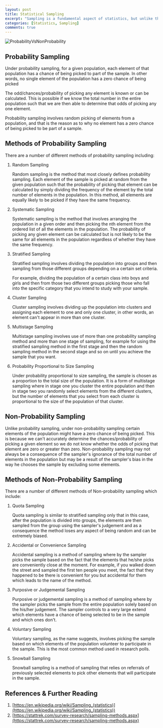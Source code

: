 ```yaml
---
layout: post
title: Statistical Sampling
excerpt: "Sampling is a fundamental aspect of statistics, but unlike the other methods of data collection, sampling involves choosing a method of sampling which further influences the data that you will result with. There are two major categories in sampling: probability and non-probability sampling."
categories: [Statistics, Sampling]
comments: true
---
```

![ProbabilityVsNonProbability](probability-vs-non-probability-sampling.jpg)

## Probability Sampling

Under probability sampling, for a given population, each element of that population has a chance of being picked to part of the sample. In other words, no single element of the population has a zero chance of being picked

The odd/chances/probability of picking any element is known or can be calculated. This is possible if we know the total number in the entire population such that we are then able to determine that odds of picking any one element.

Probability sampling involves random picking of elements from a population, and that is the reason as to why no element has a zero chance of being picked to be part of a sample. 


##  Methods of Probability Sampling

There are a number of different methods of probability sampling including:

1. Random Sampling

    Random sampling is the method that most closely defines probability sampling. Each element of the sample is picked at random from the given population such that the probability of picking that element can be calculated by simply dividing the frequency of the element by the total number of elements in the population. In this method, all elements are equally likely to be picked if they have the same frequency.

2. Systematic Sampling

    Systematic sampling is the method that involves arranging the population in a given order and then picking the nth element from the ordered list of all the elements in the population. The probability of picking any given element can be calculated but is not likely to be the same for all elements in the population regardless of whether they have the same frequency.

3. Stratified Sampling

    Stratified sampling involves dividing the population into groups and then sampling from those different groups depending on a certain set criteria.

    For example, dividing the population of a certain class into boys and girls and then from those two different groups picking those who fall into the specific category that you intend to study with your sample.

4. Cluster Sampling

    Cluster sampling involves dividing up the population into clusters and assigning each element to one and only one cluster, in other words, an element can't appear in more than one cluster.

5. Multistage Sampling

    Multistage sampling involves use of more than one probability sampling method and more than one stage of sampling, for example for using the stratified sampling method in the first stage and then the random sampling method in the second stage and so on until you achieve the sample that you want.

6. Probability Proportional to Size Sampling

    Under probability proportional to size sampling, the sample is chosen as a proportion to the total size of the population. It is a form of multistage sampling where in stage one you cluster the entire population and then in stage two you randomly select elements from the different clusters, but the number of elements that you select from each cluster is proportional to the size of the population of that cluster.




##  Non-Probability Sampling

Unlike probability sampling, under non-probability sampling certain elements of the population might have a zero chance of being picked. This is because we can't accurately determine the chances/probability of picking a given element so we do not know whether the odds of picking that element are zero or greater than zero. Non-probability sampling may not always be a consequence of the sampler's ignorance of the total number of elements in the population but may be a result of the sampler's bias in the way he chooses the sample by excluding some elements.

##  Methods of Non-Probability Sampling

 There are a number of different methods of Non-probability sampling which include:

1. Quota Sampling

    Quota sampling is similar to stratified sampling only that in this case, after the population is divided into groups, the elements are then sampled from the group using the sampler's judgement and as a consequence the method loses any aspect of being random and can be extremely biased.

2. Accidental or Convenience Sampling

    Accidental sampling is a method of sampling where by the sampler picks the sample based on the fact that the elements that he/she picks are conveniently close at the moment. For example, if you walked down the street and sampled the first ten people you meet, the fact that they happened to be there is convenient for you but accidental for them which leads to the name of the method.

3. Purposive or Judgemental Sampling

    Purposive or judgemental sampling is a method of sampling where by the sampler picks the sample from the entire population solely based on the his/her judgement. The sampler controls to a very large extend which elements have a chance of being selected to be in the sample and which ones don't.

4. Voluntary Sampling

    Voluntary sampling, as the name suggests, involves picking the sample based on which elements of the population volunteer to participate in the sample. This is the most common method used in research polls.

5. Snowball Sampling

    Snowball sampling is a method of sampling that relies on referrals of previously selected elements to pick other elements that will participate in the sample.


## References & Further Reading
1. [https://en.wikipedia.org/wiki/Sampling_(statistics)](https://en.wikipedia.org/wiki/Sampling_(statistics))
2. [https://stattrek.com/survey-research/sampling-methods.aspx](https://stattrek.com/survey-research/sampling-methods.aspx)
